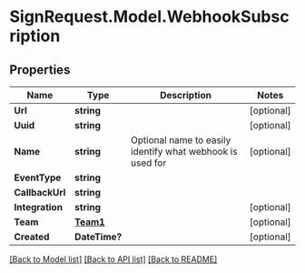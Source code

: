# SignRequest.Model.WebhookSubscription
## Properties

Name | Type | Description | Notes
------------ | ------------- | ------------- | -------------
**Url** | **string** |  | [optional] 
**Uuid** | **string** |  | [optional] 
**Name** | **string** | Optional name to easily identify what webhook is used for | [optional] 
**EventType** | **string** |  | 
**CallbackUrl** | **string** |  | 
**Integration** | **string** |  | [optional] 
**Team** | [**Team1**](Team1.md) |  | [optional] 
**Created** | **DateTime?** |  | [optional] 

[[Back to Model list]](../README.md#documentation-for-models) [[Back to API list]](../README.md#documentation-for-api-endpoints) [[Back to README]](../README.md)

